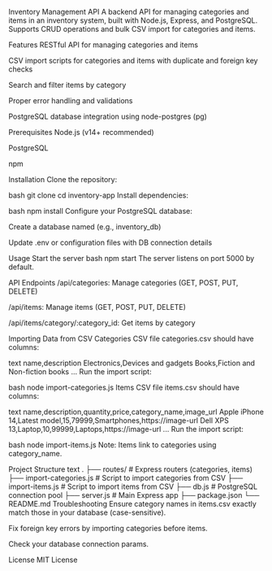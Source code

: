 Inventory Management API
A backend API for managing categories and items in an inventory system, built with Node.js, Express, and PostgreSQL. Supports CRUD operations and bulk CSV import for categories and items.

Features
RESTful API for managing categories and items

CSV import scripts for categories and items with duplicate and foreign key checks

Search and filter items by category

Proper error handling and validations

PostgreSQL database integration using node-postgres (pg)

Prerequisites
Node.js (v14+ recommended)

PostgreSQL

npm

Installation
Clone the repository:

bash
git clone <repository-url>
cd inventory-app
Install dependencies:

bash
npm install
Configure your PostgreSQL database:

Create a database named (e.g., inventory_db)

Update .env or configuration files with DB connection details

Usage
Start the server
bash
npm start
The server listens on port 5000 by default.

API Endpoints
/api/categories: Manage categories (GET, POST, PUT, DELETE)

/api/items: Manage items (GET, POST, PUT, DELETE)

/api/items/category/:category_id: Get items by category

Importing Data from CSV
Categories
CSV file categories.csv should have columns:

text
name,description
Electronics,Devices and gadgets
Books,Fiction and Non-fiction books
...
Run the import script:

bash
node import-categories.js
Items
CSV file items.csv should have columns:

text
name,description,quantity,price,category_name,image_url
Apple iPhone 14,Latest model,15,79999,Smartphones,https://image-url
Dell XPS 13,Laptop,10,99999,Laptops,https://image-url
...
Run the import script:

bash
node import-items.js
Note: Items link to categories using category_name.

Project Structure
text
.
├── routes/ # Express routers (categories, items)
├── import-categories.js # Script to import categories from CSV
├── import-items.js # Script to import items from CSV
├── db.js # PostgreSQL connection pool
├── server.js # Main Express app
├── package.json
└── README.md
Troubleshooting
Ensure category names in items.csv exactly match those in your database (case-sensitive).

Fix foreign key errors by importing categories before items.

Check your database connection params.

License
MIT License
